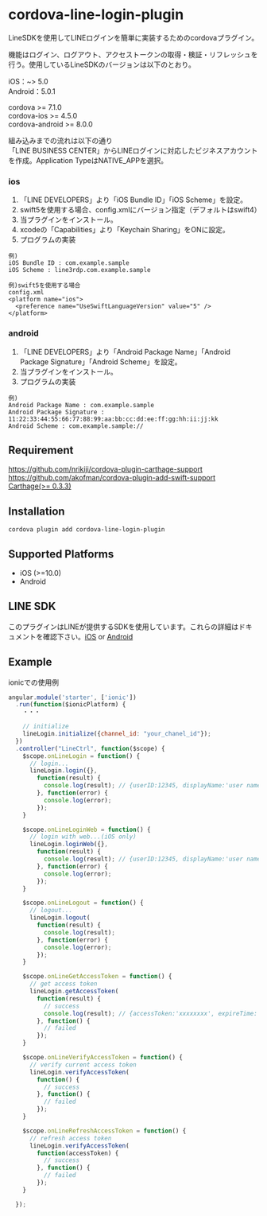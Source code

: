 # cordova-line-login-plugin
LineSDKを使用してLINEログインを簡単に実装するためのcordovaプラグイン。　　

機能はログイン、ログアウト、アクセストークンの取得・検証・リフレッシュを行う。使用しているLineSDKのバージョンは以下のとおり。  

iOS：~> 5.0  
Android：5.0.1  

cordova >= 7.1.0  
cordova-ios >= 4.5.0  
cordova-android >= 8.0.0  

組み込みまでの流れは以下の通り  
「LINE BUSINESS CENTER」からLINEログインに対応したビジネスアカウントを作成。Application TypeはNATIVE_APPを選択。

### ios
1. 「LINE DEVELOPERS」より「iOS Bundle ID」「iOS Scheme」を設定。
1. swift5を使用する場合、config.xmlにバージョン指定（デフォルトはswift4）
1. 当プラグインをインストール。
1. xcodeの「Capabilities」より「Keychain Sharing」をONに設定。
1. プログラムの実装

```
例)
iOS Bundle ID : com.example.sample
iOS Scheme : line3rdp.com.example.sample
```

```
例)swift5を使用する場合
config.xml  
<platform name="ios">
  <preference name="UseSwiftLanguageVersion" value="5" />
</platform>
```

### android
1. 「LINE DEVELOPERS」より「Android Package Name」「Android Package Signature」「Android Scheme」を設定。
1. 当プラグインをインストール。
1. プログラムの実装

```
例)  
Android Package Name : com.example.sample
Android Package Signature : 11:22:33:44:55:66:77:88:99:aa:bb:cc:dd:ee:ff:gg:hh:ii:jj:kk
Android Scheme : com.example.sample://
```

## Requirement
https://github.com/nrikiji/cordova-plugin-carthage-support  
https://github.com/akofman/cordova-plugin-add-swift-support  
[Carthage(>= 0.3.3)](https://github.com/Carthage/Carthage)  

## Installation
```
cordova plugin add cordova-line-login-plugin
```

## Supported Platforms
- iOS (>=10.0)
- Android

## LINE SDK
このプラグインはLINEが提供するSDKを使用しています。これらの詳細はドキュメントを確認下さい。[iOS](https://developers.line.me/ja/docs/ios-sdk/) or 
[Android](https://developers.line.me/ja/docs/android-sdk/)

## Example

ionicでの使用例
```js
angular.module('starter', ['ionic'])
  .run(function($ionicPlatform) {
    ・・・

    // initialize
    lineLogin.initialize({channel_id: "your_chanel_id"});
  })
  .controller("LineCtrl", function($scope) {
    $scope.onLineLogin = function() {
      // login...
      lineLogin.login({},
        function(result) {
          console.log(result); // {userID:12345, displayName:'user name', pictureURL:'thumbnail url'}
        }, function(error) {
          console.log(error);
        });
    }

    $scope.onLineLoginWeb = function() {
      // login with web...(iOS only)
      lineLogin.loginWeb({},
        function(result) {
          console.log(result); // {userID:12345, displayName:'user name', pictureURL:'thumbnail url'}
        }, function(error) {
          console.log(error);
        });
    }

    $scope.onLineLogout = function() {
      // logout...
      lineLogin.logout(
        function(result) {
          console.log(result);
        }, function(error) {
          console.log(error);
        });
    }

    $scope.onLineGetAccessToken = function() {
      // get access token
      lineLogin.getAccessToken(
        function(result) {
          // success
          console.log(result); // {accessToken:'xxxxxxxx', expireTime: 123456789}
        }, function() {
          // failed
        });
    }

    $scope.onLineVerifyAccessToken = function() {
      // verify current access token
      lineLogin.verifyAccessToken(
        function() {
          // success
        }, function() {
          // failed
        });
    }

    $scope.onLineRefreshAccessToken = function() {
      // refresh access token
      lineLogin.verifyAccessToken(
        function(accessToken) {
          // success
        }, function() {
          // failed
        });
    }

  });
```

